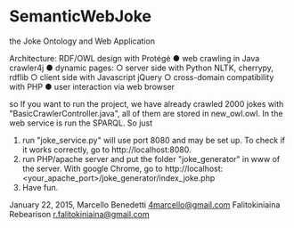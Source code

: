# SemanticWebJoke
the Joke Ontology and Web Application

Architecture:
RDF/OWL design with Protégé
  ● web crawling in Java crawler4j
  ● dynamic pages:
    ○ server side with Python NLTK, cherrypy, rdflib
    ○ client side with Javascript jQuery
    ○ cross-domain compatibility with PHP
  ● user interaction via web browser
  
so If you want to run the project, we have already crawled 2000 jokes with "BasicCrawlerController.java", all of them are stored
in new_owl.owl. In the web service is run the SPARQL. So just
  1) run "joke_service.py" will use port 8080 and may be set up.
    To check if it works correctly, go to http://localhost:8080.
  2) run PHP/apache server and put the folder "joke_generator" in www of the server.
    With google Chrome, go to http://localhost:<your_apache_port>/joke_generator/index_joke.php
  3) Have fun.

January 22, 2015,
Marcello Benedetti <4marcello@gmail.com>
Falitokiniaina Rebearison <r.falitokiniaina@gmail.com>
  
